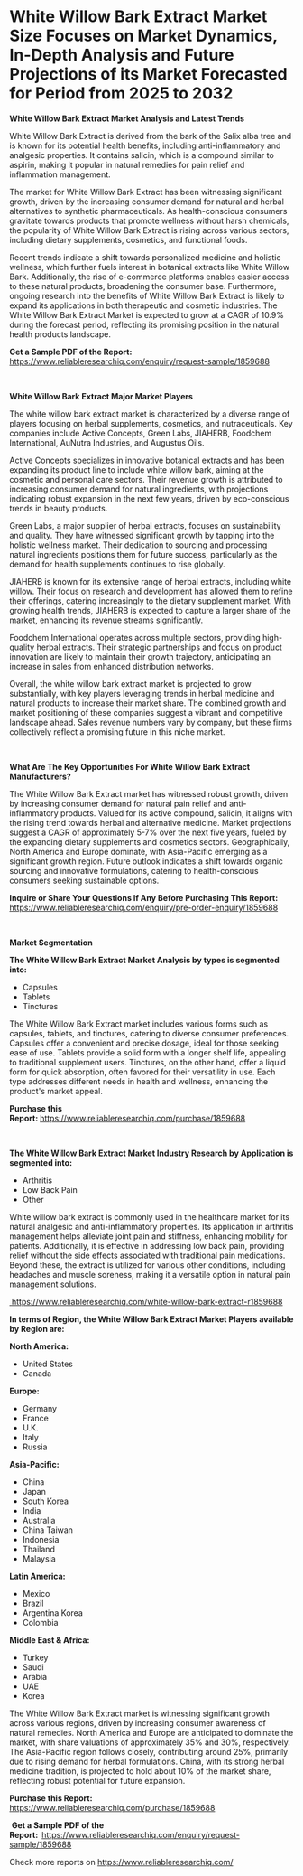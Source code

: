 <p><h1>White Willow Bark Extract Market Size Focuses on Market Dynamics, In-Depth Analysis and Future Projections of its Market Forecasted for Period from 2025 to 2032</h1></p><p><strong>White Willow Bark Extract Market Analysis and Latest Trends</strong></p>
<p><p>White Willow Bark Extract is derived from the bark of the Salix alba tree and is known for its potential health benefits, including anti-inflammatory and analgesic properties. It contains salicin, which is a compound similar to aspirin, making it popular in natural remedies for pain relief and inflammation management. </p><p>The market for White Willow Bark Extract has been witnessing significant growth, driven by the increasing consumer demand for natural and herbal alternatives to synthetic pharmaceuticals. As health-conscious consumers gravitate towards products that promote wellness without harsh chemicals, the popularity of White Willow Bark Extract is rising across various sectors, including dietary supplements, cosmetics, and functional foods.</p><p>Recent trends indicate a shift towards personalized medicine and holistic wellness, which further fuels interest in botanical extracts like White Willow Bark. Additionally, the rise of e-commerce platforms enables easier access to these natural products, broadening the consumer base. Furthermore, ongoing research into the benefits of White Willow Bark Extract is likely to expand its applications in both therapeutic and cosmetic industries. The White Willow Bark Extract Market is expected to grow at a CAGR of 10.9% during the forecast period, reflecting its promising position in the natural health products landscape.</p></p>
<p><strong>Get a Sample PDF of the Report:&nbsp;</strong> <a href="https://www.reliableresearchiq.com/enquiry/request-sample/1859688?utm_campaign=3276&utm_medium=2&utm_source=Github&utm_content=ia&utm_term=08032025&utm_id=white-willow-bark-extract">https://www.reliableresearchiq.com/enquiry/request-sample/1859688</a></p>
<p>&nbsp;</p>
<p><strong>White Willow Bark Extract Major Market Players</strong></p>
<p><p>The white willow bark extract market is characterized by a diverse range of players focusing on herbal supplements, cosmetics, and nutraceuticals. Key companies include Active Concepts, Green Labs, JIAHERB, Foodchem International, AuNutra Industries, and Augustus Oils.</p><p>Active Concepts specializes in innovative botanical extracts and has been expanding its product line to include white willow bark, aiming at the cosmetic and personal care sectors. Their revenue growth is attributed to increasing consumer demand for natural ingredients, with projections indicating robust expansion in the next few years, driven by eco-conscious trends in beauty products.</p><p>Green Labs, a major supplier of herbal extracts, focuses on sustainability and quality. They have witnessed significant growth by tapping into the holistic wellness market. Their dedication to sourcing and processing natural ingredients positions them for future success, particularly as the demand for health supplements continues to rise globally.</p><p>JIAHERB is known for its extensive range of herbal extracts, including white willow. Their focus on research and development has allowed them to refine their offerings, catering increasingly to the dietary supplement market. With growing health trends, JIAHERB is expected to capture a larger share of the market, enhancing its revenue streams significantly.</p><p>Foodchem International operates across multiple sectors, providing high-quality herbal extracts. Their strategic partnerships and focus on product innovation are likely to maintain their growth trajectory, anticipating an increase in sales from enhanced distribution networks.</p><p>Overall, the white willow bark extract market is projected to grow substantially, with key players leveraging trends in herbal medicine and natural products to increase their market share. The combined growth and market positioning of these companies suggest a vibrant and competitive landscape ahead. Sales revenue numbers vary by company, but these firms collectively reflect a promising future in this niche market.</p></p>
<p>&nbsp;</p>
<p><strong>What Are The Key Opportunities For White Willow Bark Extract Manufacturers?</strong></p>
<p><p>The White Willow Bark Extract market has witnessed robust growth, driven by increasing consumer demand for natural pain relief and anti-inflammatory products. Valued for its active compound, salicin, it aligns with the rising trend towards herbal and alternative medicine. Market projections suggest a CAGR of approximately 5-7% over the next five years, fueled by the expanding dietary supplements and cosmetics sectors. Geographically, North America and Europe dominate, with Asia-Pacific emerging as a significant growth region. Future outlook indicates a shift towards organic sourcing and innovative formulations, catering to health-conscious consumers seeking sustainable options.</p></p>
<p><strong>Inquire or Share Your Questions If Any Before Purchasing This Report:</strong> <a href="https://www.reliableresearchiq.com/enquiry/pre-order-enquiry/1859688?utm_campaign=3276&utm_medium=2&utm_source=Github&utm_content=ia&utm_term=08032025&utm_id=white-willow-bark-extract">https://www.reliableresearchiq.com/enquiry/pre-order-enquiry/1859688</a></p>
<p>&nbsp;</p>
<p><strong>Market Segmentation</strong></p>
<p><strong>The White Willow Bark Extract Market Analysis by types is segmented into:</strong></p>
<p><ul><li>Capsules</li><li>Tablets</li><li>Tinctures</li></ul></p>
<p><p>The White Willow Bark Extract market includes various forms such as capsules, tablets, and tinctures, catering to diverse consumer preferences. Capsules offer a convenient and precise dosage, ideal for those seeking ease of use. Tablets provide a solid form with a longer shelf life, appealing to traditional supplement users. Tinctures, on the other hand, offer a liquid form for quick absorption, often favored for their versatility in use. Each type addresses different needs in health and wellness, enhancing the product's market appeal.</p></p>
<p><strong>Purchase this Report:&nbsp;</strong><a href="https://www.reliableresearchiq.com/purchase/1859688?utm_campaign=3276&utm_medium=2&utm_source=Github&utm_content=ia&utm_term=08032025&utm_id=white-willow-bark-extract">https://www.reliableresearchiq.com/purchase/1859688</a></p>
<p>&nbsp;</p>
<p><strong>The White Willow Bark Extract Market Industry Research by Application is segmented into:</strong></p>
<p><ul><li>Arthritis</li><li>Low Back Pain</li><li>Other</li></ul></p>
<p><p>White willow bark extract is commonly used in the healthcare market for its natural analgesic and anti-inflammatory properties. Its application in arthritis management helps alleviate joint pain and stiffness, enhancing mobility for patients. Additionally, it is effective in addressing low back pain, providing relief without the side effects associated with traditional pain medications. Beyond these, the extract is utilized for various other conditions, including headaches and muscle soreness, making it a versatile option in natural pain management solutions.</p></p>
<p><a href="https://www.reliableresearchiq.com/white-willow-bark-extract-r1859688?utm_campaign=3276&utm_medium=2&utm_source=Github&utm_content=ia&utm_term=08032025&utm_id=white-willow-bark-extract">&nbsp;https://www.reliableresearchiq.com/white-willow-bark-extract-r1859688</a></p>
<p><strong>In terms of Region, the White Willow Bark Extract Market Players available by Region are:</strong></p>
<p>
    <p> <strong> North America: </strong>
        <ul>
            <li>United States</li>
            <li>Canada</li>
        </ul>
        </p> 
    <p> <strong> Europe: </strong>
        <ul>
            <li>Germany</li>
            <li>France</li>
            <li>U.K.</li>
            <li>Italy</li>
            <li>Russia</li>
        </ul>
        </p> 
    <p> <strong> Asia-Pacific: </strong>
        <ul>
            <li>China</li>
            <li>Japan</li>
            <li>South Korea</li>
            <li>India</li>
            <li>Australia</li>
            <li>China Taiwan</li>
            <li>Indonesia</li>
            <li>Thailand</li>
            <li>Malaysia</li>
        </ul>
        </p> 
    <p> <strong> Latin America: </strong>
        <ul>
            <li>Mexico</li>
            <li>Brazil</li>
            <li>Argentina Korea</li>
            <li>Colombia</li>
        </ul>
        </p> 
    <p> <strong> Middle East & Africa: </strong>
        <ul>
            <li>Turkey</li>
            <li>Saudi</li>
            <li>Arabia</li>
            <li>UAE</li>
            <li>Korea</li>
        </ul>
    </p>
    </p>
<p><p>The White Willow Bark Extract market is witnessing significant growth across various regions, driven by increasing consumer awareness of natural remedies. North America and Europe are anticipated to dominate the market, with share valuations of approximately 35% and 30%, respectively. The Asia-Pacific region follows closely, contributing around 25%, primarily due to rising demand for herbal formulations. China, with its strong herbal medicine tradition, is projected to hold about 10% of the market share, reflecting robust potential for future expansion.</p></p>
<p><strong>Purchase this Report: </strong><a href="https://www.reliableresearchiq.com/purchase/1859688?utm_campaign=3276&utm_medium=2&utm_source=Github&utm_content=ia&utm_term=08032025&utm_id=white-willow-bark-extract">https://www.reliableresearchiq.com/purchase/1859688</a></p>
<p>&nbsp;<strong>Get a Sample PDF of the Report:&nbsp;&nbsp;</strong><a href="https://www.reliableresearchiq.com/enquiry/request-sample/1859688?utm_campaign=3276&utm_medium=2&utm_source=Github&utm_content=ia&utm_term=08032025&utm_id=white-willow-bark-extract">https://www.reliableresearchiq.com/enquiry/request-sample/1859688</a></p>
<p><strong></strong></p>
<p>Check more reports on <a href="https://www.reliableresearchiq.com/?utm_campaign=3276&utm_medium=2&utm_source=Github&utm_content=ia&utm_term=08032025&utm_id=white-willow-bark-extract">https://www.reliableresearchiq.com/</a></p>
